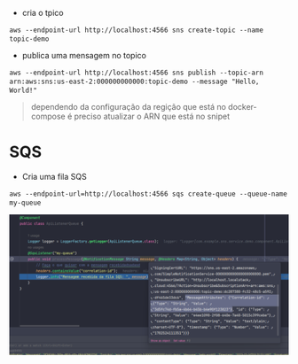 
+ cria o tpico
```shell
aws --endpoint-url http://localhost:4566 sns create-topic --name topic-demo
```
+ publica uma mensagem no topico
```shell
aws --endpoint-url http://localhost:4566 sns publish --topic-arn arn:aws:sns:us-east-2:000000000000:topic-demo --message "Hello, World!"
```
> dependendo da configuração da regição que está no docker-compose é preciso atualizar o ARN  que está no snipet


# SQS

+ Cria uma fila SQS
```shell
aws --endpoint-url=http://localhost:4566 sqs create-queue --queue-name my-queue
```


![img.png](img.png)